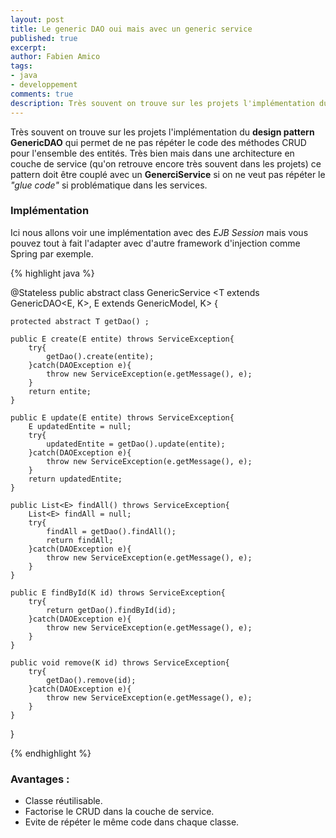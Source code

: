 ```yaml
---
layout: post
title: Le generic DAO oui mais avec un generic service
published: true
excerpt: 
author: Fabien Amico
tags:
- java
- developpement
comments: true
description: Très souvent on trouve sur les projets l'implémentation du design pattern GenericDAO qui permet de ne pas répéter le code des méthodes CRUD pour l'ensemble des entités. Très bien mais dans une architecture en couche de service (qu'on retrouve encore très souvent dans les projets) ce pattern doit être couplé avec un GenerciService si on ne veut pas répéter le *"glue code"* si problématique dans les services.
---
```


Très souvent on trouve sur les projets l'implémentation du **design pattern GenericDAO** qui permet de ne pas répéter le code des méthodes CRUD pour l'ensemble des entités. Très bien mais dans une architecture en couche de service (qu'on retrouve encore très souvent dans les projets) ce pattern doit être couplé avec un **GenerciService** si on ne veut pas répéter le *"glue code"* si problématique dans les services.  

### Implémentation 

Ici nous allons voir une implémentation avec des *EJB Session* mais vous pouvez tout à fait l'adapter avec d'autre framework d'injection comme Spring par exemple.

{% highlight java %}

@Stateless
public abstract class GenericService <T extends GenericDAO<E, K>, E extends GenericModel<K>, K> {
	
	protected abstract T getDao() ;
	
	public E create(E entite) throws ServiceException{
		try{
			getDao().create(entite);
		}catch(DAOException e){
			throw new ServiceException(e.getMessage(), e);
		}
		return entite;
	}
	
	public E update(E entite) throws ServiceException{
		E updatedEntite = null;
		try{
			updatedEntite = getDao().update(entite);
		}catch(DAOException e){
			throw new ServiceException(e.getMessage(), e);
		}
		return updatedEntite;
	}
	
	public List<E> findAll() throws ServiceException{
		List<E> findAll = null;
		try{
			findAll = getDao().findAll();
			return findAll;
		}catch(DAOException e){
			throw new ServiceException(e.getMessage(), e);
		}
	}
	
	public E findById(K id) throws ServiceException{
		try{
			return getDao().findById(id);
		}catch(DAOException e){
			throw new ServiceException(e.getMessage(), e);
		}
	}

	public void remove(K id) throws ServiceException{
		try{
			getDao().remove(id);
		}catch(DAOException e){
			throw new ServiceException(e.getMessage(), e);
		}
	}
	
}


{% endhighlight %}

### Avantages :

* Classe réutilisable.
* Factorise le CRUD dans la couche de service.
* Evite de répéter le même code dans chaque classe.


